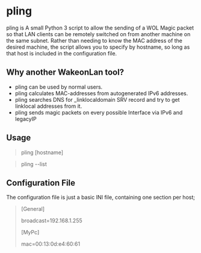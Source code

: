 pling
=====

pling is A small Python 3 script to allow the sending of a WOL Magic
packet so that LAN clients can be remotely switched on from another
machine on the same subnet. Rather than needing to know the MAC address
of the desired machine, the script allows you to specify by hostname, so
long as that host is included in the configuration file.

Why another WakeonLan tool?
---------------------------

- pling can be used by normal users.
- pling calculates MAC-addresses from autogenerated IPv6 addresses.
- pling searches DNS for \_linklocaldomain SRV record and try to get linklocal addresses from it.
- pling sends magic packets on every possible Interface via IPv6 and legacyIP

Usage
-------

> pling \[hostname\]

> pling --list



Configuration File
--------------------

The configuration file is just a basic INI file, containing one section per host;

> \[General\]
>
> broadcast=192.168.1.255
>
> \[MyPc\]
>
> mac=00:13:0d:e4:60:61

